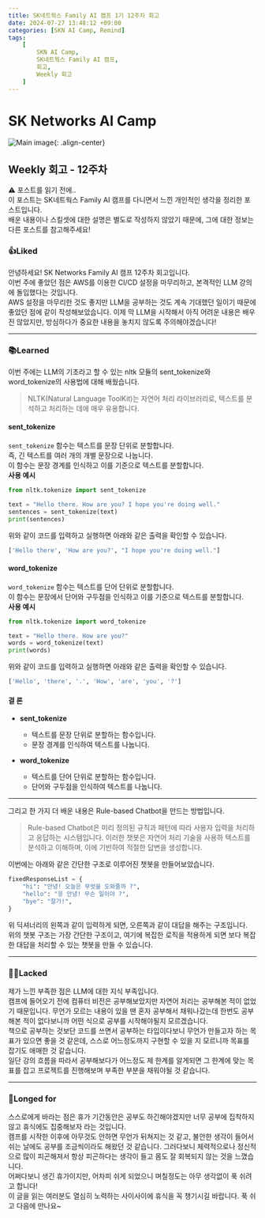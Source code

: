 ```yaml
---
title: SK네트웍스 Family AI 캠프 1기 12주차 회고
date: 2024-07-27 13:48:12 +09:00
categories: [SKN AI Camp, Remind]
tags: 
    [
        SKN AI Camp,
        SK네트웍스 Family AI 캠프,
        회고,
        Weekly 회고
    ]
---
```


# SK Networks AI Camp
![Main image](https://github.com/Jh-jaehyuk/Jh-jaehyuk.github.io/assets/126551524/7ea63fc3-95f0-44d5-a0f0-cf431cae34f1){: .align-center}  

## Weekly 회고 - 12주차  
  
:warning: 포스트를 읽기 전에..  
이 포스트는 SK네트웍스 Family AI 캠프를 다니면서 느낀 개인적인 생각을 정리한 포스트입니다.  
배운 내용이나 스킬셋에 대한 설명은 별도로 작성하지 않았기 때문에, 그에 대한 정보는 다른 포스트를 참고해주세요!
  
  
### :thumbsup:Liked
안녕하세요! SK Networks Family AI 캠프 12주차 회고입니다.  
이번 주에 좋았던 점은 AWS를 이용한 CI/CD 설정을 마무리하고, 
본격적인 LLM 강의에 돌입했다는 것입니다.  
AWS 설정을 마무리한 것도 좋지만 LLM을 공부하는 것도 계속 기대했던 일이기 때문에 좋았던 점에 
같이 작성해보았습니다. 이제 막 LLM을 시작해서 아직 어려운 내용은 배우진 않았지만,
방심하다가 중요한 내용을 놓치지 않도록 주의해야겠습니다!
  
---
### :books:Learned
이번 주에는 LLM의 기초라고 할 수 있는 nltk 모듈의 
sent_tokenize와 word_tokenize의 사용법에 대해 배웠습니다.

> NLTK(Natural Language ToolKit)는 자연어 처리 라이브러리로, 
> 텍스트를 분석하고 처리하는 데에 매우 유용합니다.
  
#### sent_tokenize
`sent_tokenize` 함수는 텍스트를 문장 단위로 분할합니다.  
즉, 긴 텍스트를 여러 개의 개별 문장으로 나눕니다.  
이 함수는 문장 경계를 인식하고 이를 기준으로 텍스트를 분할합니다.  
**사용 예시**  

```python
from nltk.tokenize import sent_tokenize

text = "Hello there. How are you? I hope you're doing well."
sentences = sent_tokenize(text)
print(sentences)
```
  
위와 같이 코드를 입력하고 실행하면 아래와 같은 출력을 확인할 수 있습니다.  

```python
['Hello there', 'How are you?', "I hope you're doing well."]
```
  
#### word_tokenize
`word_tokenize` 함수는 텍스트를 단어 단위로 분할합니다.  
이 함수는 문장에서 단어와 구두점을 인식하고 이를 기준으로 텍스트를 분할합니다.  
**사용 예시**
  
```python
from nltk.tokenize import word_tokenize

text = "Hello there. How are you?"
words = word_tokenize(text)
print(words)
```
  
위와 같이 코드를 입력하고 실행하면 아래와 같은 출력을 확인할 수 있습니다.  

```python
['Hello', 'there', '.', 'How', 'are', 'you', '?']
```
  
#### 결 론  
* **sent_tokenize**
  * 텍스트를 문장 단위로 분할하는 함수입니다. 
  * 문장 경계를 인식하여 텍스트를 나눕니다.  
  
* **word_tokenize**
  * 텍스트를 단어 단위로 분할하는 함수입니다. 
  * 단어와 구두점을 인식하여 텍스트를 나눕니다.  
  
---  
그리고 한 가지 더 배운 내용은 Rule-based Chatbot을 만드는 방법입니다.  
> Rule-based Chatbot은 미리 정의된 규칙과 패턴에 따라 사용자 입력을 처리하고 응답하는 시스템입니다.
> 이러한 챗봇은 자연어 처리 기술을 사용하 텍스트를 분석하고 이해하며, 
> 이에 기반하여 적절한 답변을 생성합니다.
  
이번에는 아래와 같은 간단한 구조로 이루어진 챗봇을 만들어보았습니다.
  
```python
fixedResponseList = {
    "hi": "안녕! 오늘은 무엇을 도와줄까 ?",
    "hello": "응 안녕! 무슨 일이야 ?",
    "bye": "잘가!",
}
```
  
위 딕셔너리의 왼쪽과 같이 입력하게 되면, 오른쪽과 같이 대답을 해주는 구조입니다.  
위의 챗봇 구조는 가장 간단한 구조이고, 여기에 복잡한 로직을 적용하게 되면 
보다 복잡한 대답을 처리할 수 있는 챗봇을 만들 수 있습니다.
  
---
### :face_with_spiral_eyes:Lacked
제가 느낀 부족한 점은 LLM에 대한 지식 부족입니다.  
캠프에 들어오기 전에 컴퓨터 비전은 공부해보았지만 자연어 처리는 공부해본 적이 없었기 때문입니다. 
무언가 모르는 내용이 있을 땐 혼자 공부해서 채워나갔는데 한번도 공부해본 적이 없다보니까 어떤 식으로
공부를 시작해야될지 모르겠습니다.  
책으로 공부하는 것보단 코드를 쓰면서 공부하는 타입이다보니 무언가 만들고자 하는 목표가 있으면 좋을 것 같은데, 
스스로 어느정도까지 구현할 수 있을 지 모르니까 목표를 잡기도 애매한 것 같습니다.  
일단 강의 흐름을 따라서 공부해보다가 어느정도 제 한계를 알게되면 그 한계에 맞는 목표를 잡고 
프로젝트를 진행해보며 부족한 부분을 채워야될 것 같습니다.  

---
### :thought_balloon:Longed for
스스로에게 바라는 점은 휴가 기간동안은 공부도 하긴해야겠지만 너무 공부에 집착하지 않고 
휴식에도 집중해보자 라는 것입니다.  
캠프를 시작한 이후에 아무것도 안하면 무언가 뒤쳐지는 것 같고, 불안한 생각이 들어서 
쉬는 날에도 공부를 조금씩이라도 해왔던 것 같습니다. 그러다보니 체력적으로나 정신적으로 많이 피곤해져서
항상 피곤하다는 생각이 들고 몸도 잘 회복되지 않는 것을 느꼈습니다.  
어쩌다보니 생긴 휴가이지만, 어차피 쉬게 되었으니 며칠정도는 아무 생각없이 푹 쉬려고 합니다!  
이 글을 읽는 여러분도 열심히 노력하는 사이사이에 휴식을 꼭 챙기시길 바랍니다. 푹 쉬고 다음에 만나요~